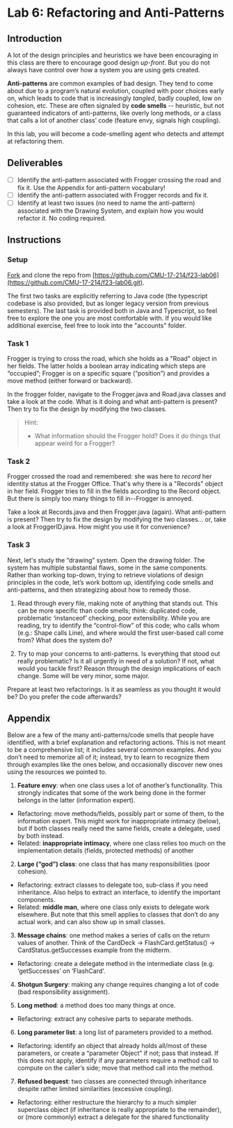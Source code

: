 # Lab 6: Refactoring and Anti-Patterns

## Introduction 
A lot of the design principles and heuristics we have been encouraging in this class are there to encourage good design *up-front*. But you do not always have control over how a system you are using gets created. 


**Anti-patterns** are common examples of bad design. They tend to come about due to a program’s natural evolution, coupled with poor choices early on, which leads to code that is increasingly *tangled*, badly coupled, low on cohesion, etc. These are often signaled by **code smells** -- heuristic, but not guaranteed indicators of anti-patterns, like overly long methods, or a class that calls a lot of another class’ code (feature envy, signals high coupling).

In this lab, you will become a code-smelling agent who detects  and attempt at refactoring them. 
## Deliverables

- [ ] Identify the anti-pattern associated with Frogger crossing the road and fix it. Use the Appendix for anti-pattern vocabulary!
- [ ] Identify the anti-pattern associated with Frogger records and fix it.
- [ ] Identify at least two issues (no need to name the anti-pattern) associated with the Drawing System, and explain how you would refactor it. No coding required.

## Instructions

### Setup
<u>Fork</u> and clone the repo from [https://github.com/CMU-17-214/f23-lab06](https://github.com/CMU-17-214/f23-lab06.git).

The first two tasks are explicitly referring to Java code (the typescript codebase is also provided, but as longer legacy version from previous semesters). The last task is provided both in Java and Typescript, so feel free to explore the one you are most comfortable with. If you would like additional exercise, feel free to look into the "accounts" folder.

### Task 1
Frogger is trying to cross the road, which she holds as a "Road" object in her fields. The latter holds a boolean array indicating which steps are “occupied”; Frogger is on a specific square (“position”) and provides a move method (either forward or backward).

In the frogger folder, navigate to the Frogger.java and Road.java classes and take a look at the code. What is it doing and what anti-pattern is present? Then try to fix the design by modifying the two classes.

> Hint: 
> + What information should the Frogger hold? Does it do things that appear weird for a Frogger?


### Task 2

Frogger crossed the road and remembered: she was here to *record* her identity status at the Frogger Office. That's why there is a "Records" object in her field. Frogger tries to fill in the fields according to the Record object. But there is simply too many things to fill in--Frogger is annoyed.

Take a look at Records.java and then Frogger.java (again). What anti-pattern is present? Then try to fix the design by modifying the two classes... or, take a look at FroggerID.java. How might you use it for convenience?

### Task 3

Next, let's study the “drawing” system. Open the drawing folder. The system has multiple substantial flaws, some in the same components. Rather than working top-down, trying to retrieve violations of design principles in the code, let’s work bottom up, identifying code smells and anti-patterns, and then strategizing about how to remedy those.

1) Read through every file, making note of anything that stands out. This can be more specific than code smells; think: duplicated code, problematic ‘instanceof’ checking, poor extensibility. While you are reading, try to identify the “control-flow” of this code; who calls whom (e.g.: Shape calls Line), and where would the first user-based call come from? What does the system do?

2) Try to map your concerns to anti-patterns. Is everything that stood out really problematic? Is it all urgently in need of a solution? If not, what would you tackle first? Reason through the design implications of each change. Some will be very minor, some major.

Prepare at least two refactorings.
Is it as seamless as you thought it would be?
Do you prefer the code afterwards?

## Appendix

Below are a few of the many anti-patterns/code smells that people have identified, with a brief explanation and refactoring actions. This is not meant to be a comprehensive list; it includes several common examples. And you don’t need to memorize all of it; instead, try to learn to recognize them through examples like the ones below, and occasionally discover new ones using the resources we pointed to.

1. **Feature envy**: when one class uses a lot of another’s functionality. This strongly indicates that some of the work being done in the former belongs in the latter (information expert).
  - Refactoring: move methods/fields, possibly part or some of them, to the information expert. This might work for inappropriate intimacy (below), but if both classes really need the same fields, create a delegate, used by both instead.
  - Related: **inappropriate intimacy**, where one class relies too much on the implementation details (fields, protected methods) of another

2. **Large (“god”) class**: one class that has many responsibilities (poor cohesion).
  - Refactoring: extract classes to delegate too, sub-class if you need inheritance. Also helps to extract an interface, to identify the important components.
  - Related: **middle man**, where one class only exists to delegate work elsewhere. But note that this smell applies to classes that don’t do any actual work, and can also show up in small classes.

3. **Message chains**: one method makes a series of calls on the return values of another. Think of the CardDeck → FlashCard.getStatus() → CardStatus.getSuccesses example from the midterm.
  - Refactoring: create a delegate method in the intermediate class (e.g. ‘getSuccesses’ on ‘FlashCard’.

4. **Shotgun Surgery**: making any change requires changing a lot of code (bad responsibility assignment).

5. **Long method**: a method does too many things at once.
  - Refactoring: extract any cohesive parts to separate methods.

6. **Long parameter list**: a long list of parameters provided to a method.
  - Refactoring: identify an object that already holds all/most of these parameters, or create a “parameter Object” if not; pass that instead. If this does not apply, identify if any parameters require a method call to compute on the caller’s side; move that method call into the method.

7. **Refused bequest**: two classes are connected through inheritance despite rather limited similarities (excessive coupling).
  - Refactoring: either restructure the hierarchy to a much simpler superclass object (if inheritance is really appropriate to the remainder), or (more commonly) extract a delegate for the shared functionality

